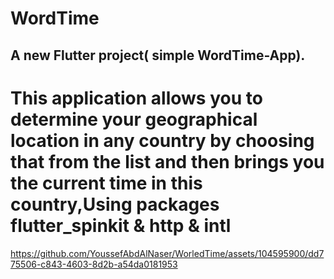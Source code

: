 # WordTime
## A new Flutter project( simple WordTime-App).
# This application allows you to determine your geographical location in any country by choosing that from the list and then brings you the current time in this country,Using packages flutter_spinkit & http & intl

https://github.com/YoussefAbdAlNaser/WorledTime/assets/104595900/dd775506-c843-4603-8d2b-a54da0181953
